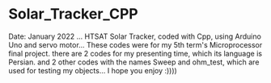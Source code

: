 # Solar_Tracker_CPP
Date: January 2022 ...
HTSAT Solar Tracker, coded with Cpp, using Arduino Uno and servo motor...
These codes were for my 5th term's Microprocessor final project.
there are 2 codes for my presenting time, which its language is Persian.
and 2 other codes with the names Sweep and ohm_test, which are used for testing my objects...
I hope you enjoy :))))
